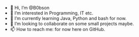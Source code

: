 - 👋 Hi, I’m @B0bson
- 👀 I’m interested in Programming, IT etc.
- 🌱 I’m currently learning Java, Python and bash for now.
- 💞️ I’m looking to collaborate on some small projects maybe.
- 📫 How to reach me: for now here on GitHub.

<!---
B0bson/B0bson is a ✨ special ✨ repository because its `README.md` (this file) appears on your GitHub profile.
You can click the Preview link to take a look at your changes.
--->
